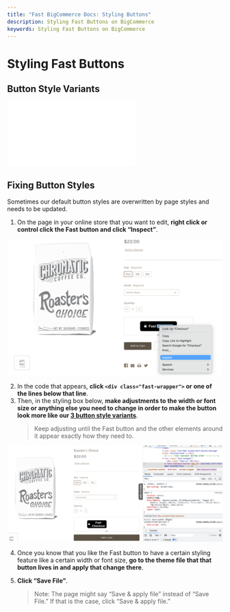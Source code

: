 ```yaml
---
title: "Fast BigCommerce Docs: Styling Buttons"
description: Styling Fast Buttons on BigCommerce
keywords: Styling Fast Buttons on BigCommerce
---
```


# Styling Fast Buttons

## Button Style Variants

<embed src="/reusables/customization/_button-styles.md" />

## Fixing Button Styles

Sometimes our default button styles are overwritten by page styles and needs to be updated.

1. On the page in your online store that you want to edit, **right click or control click the Fast button and click “Inspect”**.

<img alt="inspecting element on the Fast button on a product page" src="./images/image33.png"/>

2. In the code that appears, **click `<div class="fast-wrapper">` or one of the lines below that line**.
3. Then, in the styling box below, **make adjustments to the width or font size or anything else you need to change in order to make the button look more like our [3 button style variants](/developer-portal/for-developers/bigcommerce/customization/custom-styling/#button-style-variants)**.
   > Keep adjusting until the Fast button and the other elements around it appear exactly how they need to.

<img alt="html and css in the browser" src="./images/image38.png"/>

4.  Once you know that you like the Fast button to have a certain styling feature like a certain width or font size, **go to the theme file that that button lives in and apply that change there**.

5.  **Click “Save File”**.
    > Note: The page might say “Save & apply file” instead of “Save File.” If that is the case, click “Save & apply file.”
